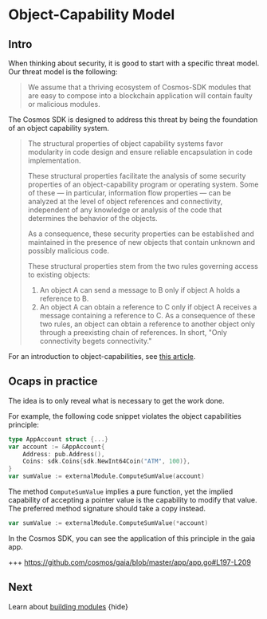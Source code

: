 <!--
order: 8
-->

# Object-Capability Model

## Intro

When thinking about security, it is good to start with a specific threat model. Our threat model is the following:

> We assume that a thriving ecosystem of Cosmos-SDK modules that are easy to compose into a blockchain application will contain faulty or malicious modules.

The Cosmos SDK is designed to address this threat by being the foundation of an object capability system.

> The structural properties of object capability systems favor modularity in code design and ensure reliable encapsulation in code implementation.
> 
> These structural properties facilitate the analysis of some security properties of an object-capability program or operating system. Some of these — in particular, information flow properties — can be analyzed at the level of object references and connectivity, independent of any knowledge or analysis of the code that determines the behavior of the objects.
> 
> As a consequence, these security properties can be established and maintained in the presence of new objects that contain unknown and possibly malicious code.
> 
> These structural properties stem from the two rules governing access to existing objects:
> 
> 1. An object A can send a message to B only if object A holds a reference to B.
> 2. An object A can obtain a reference to C only if object A receives a message containing a reference to C. As a consequence of these two rules, an object can obtain a reference to another object only through a preexisting chain of references. In short, "Only connectivity begets connectivity."

For an introduction to object-capabilities, see [this article](https://en.wikipedia.org/wiki/Object-capability_model).

## Ocaps in practice

The idea is to only reveal what is necessary to get the work done.

For example, the following code snippet violates the object capabilities principle:

```go
type AppAccount struct {...}
var account := &AppAccount{
    Address: pub.Address(),
    Coins: sdk.Coins{sdk.NewInt64Coin("ATM", 100)},
}
var sumValue := externalModule.ComputeSumValue(account)
```

The method `ComputeSumValue` implies a pure function, yet the implied capability of accepting a pointer value is the capability to modify that value. The preferred method signature should take a copy instead.

```go
var sumValue := externalModule.ComputeSumValue(*account)
```

In the Cosmos SDK, you can see the application of this principle in the gaia app.

+++ https://github.com/cosmos/gaia/blob/master/app/app.go#L197-L209

## Next

Learn about [building modules](../building-modules/intro.md) {hide}